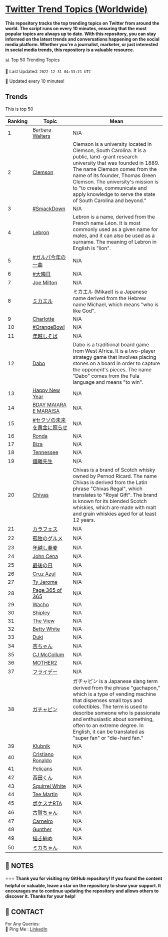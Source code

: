 [Twitter Trend Topics (Worldwide)](https://github.com/ErcinDedeoglu/Twitter-Trend-Topics)
==========

**This repository tracks the top trending topics on Twitter from around the world. 
The script runs on every 10 minutes, ensuring that the most popular topics are always up to date. 
With this repository, you can stay informed on the latest trends and conversations happening on the social media platform. 
Whether you're a journalist, marketer, or just interested in social media trends, this repository is a valuable resource.**


📊 Top 50 Trending Topics

📆 Last Updated: `2022-12-31 04:33:21 UTC`

🔧 Updated every 10 minutes!


## Trends

This is top 50

| Ranking | Topic | Mean |
| ------- | ------------ | ------------ |
| 1 | [Barbara Walters](http://twitter.com/search?q=Barbara+Walters) | N/A |
| 2 | [Clemson](http://twitter.com/search?q=Clemson) | Clemson is a university located in Clemson, South Carolina. It is a public, land-grant research university that was founded in 1889. The name Clemson comes from the name of its founder, Thomas Green Clemson. The university's mission is to "to create, communicate and apply knowledge to serve the state of South Carolina and beyond." |
| 3 | [#SmackDown](http://twitter.com/search?q=%23SmackDown) | N/A |
| 4 | [Lebron](http://twitter.com/search?q=Lebron) | Lebron is a name, derived from the French name Léon. It is most commonly used as a given name for males, and it can also be used as a surname. The meaning of Lebron in English is "lion". |
| 5 | [#ガルパ今年の一曲](http://twitter.com/search?q=%23%e3%82%ac%e3%83%ab%e3%83%91%e4%bb%8a%e5%b9%b4%e3%81%ae%e4%b8%80%e6%9b%b2) | N/A |
| 6 | [#大晦日](http://twitter.com/search?q=%23%e5%a4%a7%e6%99%a6%e6%97%a5) | N/A |
| 7 | [Joe Milton](http://twitter.com/search?q=Joe+Milton) | N/A |
| 8 | [ミカエル](http://twitter.com/search?q=%e3%83%9f%e3%82%ab%e3%82%a8%e3%83%ab) | ミカエル (Mikael) is a Japanese name derived from the Hebrew name Michael, which means "who is like God". |
| 9 | [Charlotte](http://twitter.com/search?q=Charlotte) | N/A |
| 10 | [#OrangeBowl](http://twitter.com/search?q=%23OrangeBowl) | N/A |
| 11 | [年越しそば](http://twitter.com/search?q=%e5%b9%b4%e8%b6%8a%e3%81%97%e3%81%9d%e3%81%b0) | N/A |
| 12 | [Dabo](http://twitter.com/search?q=Dabo) | Dabo is a traditional board game from West Africa. It is a two-player strategy game that involves placing stones on a board in order to capture the opponent's pieces. The name "Dabo" comes from the Fula language and means "to win". |
| 13 | [Happy New Year](http://twitter.com/search?q=Happy+New+Year) | N/A |
| 14 | [BDAY MAIARA E MARAISA](http://twitter.com/search?q=BDAY+MAIARA+E+MARAISA) | N/A |
| 15 | [#セクゾの未来を黄金に照らせ](http://twitter.com/search?q=%23%e3%82%bb%e3%82%af%e3%82%be%e3%81%ae%e6%9c%aa%e6%9d%a5%e3%82%92%e9%bb%84%e9%87%91%e3%81%ab%e7%85%a7%e3%82%89%e3%81%9b) | N/A |
| 16 | [Ronda](http://twitter.com/search?q=Ronda) | N/A |
| 17 | [Biza](http://twitter.com/search?q=Biza) | N/A |
| 18 | [Tennessee](http://twitter.com/search?q=Tennessee) | N/A |
| 19 | [鍾離先生](http://twitter.com/search?q=%e9%8d%be%e9%9b%a2%e5%85%88%e7%94%9f) | N/A |
| 20 | [Chivas](http://twitter.com/search?q=Chivas) | Chivas is a brand of Scotch whisky owned by Pernod Ricard. The name Chivas is derived from the Latin phrase "Chivas Regal", which translates to "Royal Gift". The brand is known for its blended Scotch whiskies, which are made with malt and grain whiskies aged for at least 12 years. |
| 21 | [カラフェス](http://twitter.com/search?q=%e3%82%ab%e3%83%a9%e3%83%95%e3%82%a7%e3%82%b9) | N/A |
| 22 | [孤独のグルメ](http://twitter.com/search?q=%e5%ad%a4%e7%8b%ac%e3%81%ae%e3%82%b0%e3%83%ab%e3%83%a1) | N/A |
| 23 | [年越し蕎麦](http://twitter.com/search?q=%e5%b9%b4%e8%b6%8a%e3%81%97%e8%95%8e%e9%ba%a6) | N/A |
| 24 | [John Cena](http://twitter.com/search?q=John+Cena) | N/A |
| 25 | [最後の日](http://twitter.com/search?q=%e6%9c%80%e5%be%8c%e3%81%ae%e6%97%a5) | N/A |
| 26 | [Cruz Azul](http://twitter.com/search?q=Cruz+Azul) | N/A |
| 27 | [Ty Jerome](http://twitter.com/search?q=Ty+Jerome) | N/A |
| 28 | [Page 365 of 365](http://twitter.com/search?q=Page+365+of+365) | N/A |
| 29 | [Wacho](http://twitter.com/search?q=Wacho) | N/A |
| 30 | [Shipley](http://twitter.com/search?q=Shipley) | N/A |
| 31 | [The View](http://twitter.com/search?q=The+View) | N/A |
| 32 | [Betty White](http://twitter.com/search?q=Betty+White) | N/A |
| 33 | [Duki](http://twitter.com/search?q=Duki) | N/A |
| 34 | [杏ちゃん](http://twitter.com/search?q=%e6%9d%8f%e3%81%a1%e3%82%83%e3%82%93) | N/A |
| 35 | [CJ McCollum](http://twitter.com/search?q=CJ+McCollum) | N/A |
| 36 | [MOTHER2](http://twitter.com/search?q=MOTHER2) | N/A |
| 37 | [フライデー](http://twitter.com/search?q=%e3%83%95%e3%83%a9%e3%82%a4%e3%83%87%e3%83%bc) | N/A |
| 38 | [ガチャピン](http://twitter.com/search?q=%e3%82%ac%e3%83%81%e3%83%a3%e3%83%94%e3%83%b3) | ガチャピン is a Japanese slang term derived from the phrase "gachapon," which is a type of vending machine that dispenses small toys and collectibles. The term is used to describe someone who is passionate and enthusiastic about something, often to an extreme degree. In English, it can be translated as "super fan" or "die-hard fan." |
| 39 | [Klubnik](http://twitter.com/search?q=Klubnik) | N/A |
| 40 | [Cristiano Ronaldo](http://twitter.com/search?q=Cristiano+Ronaldo) | N/A |
| 41 | [Pelicans](http://twitter.com/search?q=Pelicans) | N/A |
| 42 | [西田くん](http://twitter.com/search?q=%e8%a5%bf%e7%94%b0%e3%81%8f%e3%82%93) | N/A |
| 43 | [Squirrel White](http://twitter.com/search?q=Squirrel+White) | N/A |
| 44 | [Tee Martin](http://twitter.com/search?q=Tee+Martin) | N/A |
| 45 | [ポケスナRTA](http://twitter.com/search?q=%e3%83%9d%e3%82%b1%e3%82%b9%e3%83%8aRTA) | N/A |
| 46 | [古賀ちゃん](http://twitter.com/search?q=%e5%8f%a4%e8%b3%80%e3%81%a1%e3%82%83%e3%82%93) | N/A |
| 47 | [Carneiro](http://twitter.com/search?q=Carneiro) | N/A |
| 48 | [Gunther](http://twitter.com/search?q=Gunther) | N/A |
| 49 | [描き納め](http://twitter.com/search?q=%e6%8f%8f%e3%81%8d%e7%b4%8d%e3%82%81) | N/A |
| 50 | [ミカちゃん](http://twitter.com/search?q=%e3%83%9f%e3%82%ab%e3%81%a1%e3%82%83%e3%82%93) | N/A |




## 📝 NOTES

⭐⭐⭐ **Thank you for visiting my GitHub repository! If you found the content helpful or valuable, leave a star on the repository to show your support. It encourages me to continue updating the repository and allows others to discover it. Thanks for your help!**

## 📨 CONTACT

 For Any Queries:  
            🏓 Ping Me : [LinkedIn](https://www.linkedin.com/in/ercindedeoglu/)